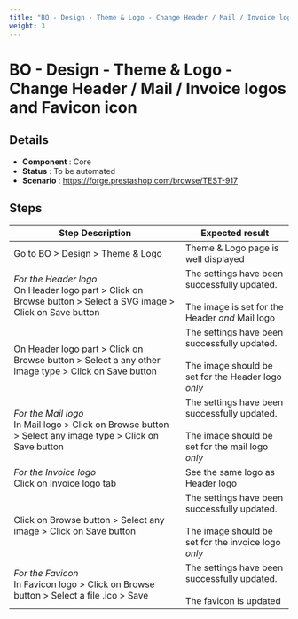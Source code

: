 ```yaml
---
title: "BO - Design - Theme & Logo - Change Header / Mail / Invoice logos and Favicon icon"
weight: 3
---
```


# BO - Design - Theme & Logo - Change Header / Mail / Invoice logos and Favicon icon
## Details
* **Component** : Core
* **Status** : To be automated
* **Scenario** : https://forge.prestashop.com/browse/TEST-917

## Steps
| Step Description | Expected result |
| ----- | ----- |
| Go to BO > Design > Theme & Logo | Theme & Logo page is well displayed |
| *For the Header logo* <br>On Header logo part > Click on Browse button > Select a SVG image > Click on Save button | The settings have been successfully updated.<br><br>The image is set for the Header *and* Mail logo |
| On Header logo part > Click on Browse button > Select a any other image type > Click on Save button | The settings have been successfully updated.<br><br>The image should be set for the Header logo *only* |
| *For the Mail logo* <br>In Mail logo > Click on Browse button > Select any image type > Click on Save button | The settings have been successfully updated.<br><br>The image should be set for the mail logo *only* |
| *For the Invoice logo*<br>Click on Invoice logo tab | See the same logo as Header logo |
| Click on Browse button > Select any image > Click on Save button | The settings have been successfully updated.<br><br>The image should be set for the invoice logo *only* |
| *For the Favicon* <br>In Favicon logo > Click on Browse button > Select a file .ico > Save | The settings have been successfully updated.<br><br>The favicon is updated |
